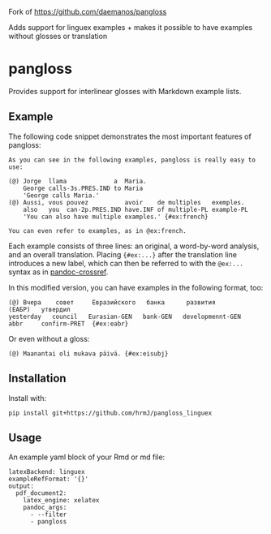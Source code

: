Fork of https://github.com/daemanos/pangloss

Adds support for linguex examples + makes it possible to have examples without glosses or translation


# pangloss

Provides support for interlinear glosses with Markdown example lists.

## Example

The following code snippet demonstrates the most important features of
pangloss:

```
As you can see in the following examples, pangloss is really easy to use:

(@) Jorge  llama             a  Maria.
    George calls-3s.PRES.IND to Maria
    'George calls Maria.'
(@) Aussi, vous pouvez          avoir    de multiples   exemples.
    also   you  can-2p.PRES.IND have.INF of multiple-PL example-PL
    'You can also have multiple examples.' {#ex:french}

You can even refer to examples, as in @ex:french.
```

Each example consists of three lines: an original, a word-by-word analysis, and
an overall translation. Placing `{#ex:...}` after the translation line
introduces a new label, which can then be referred to with the `@ex:...`
syntax as in [pandoc-crossref](https://github.com/lierdakil/pandoc-crossref).

In this modified version, you can have examples in the following format, too:

```
(@) Вчера    совет     Евразийского   банка      развития           (ЕАБР)   утвердил   
yesterday   council   Eurasian-GEN   bank-GEN   developmennt-GEN   abbr     confirm-PRET  {#ex:eabr}
```

Or even without a gloss:

```
(@) Maanantai oli mukava päivä. {#ex:eisubj}
```



## Installation

Install with:

```
pip install git+https://github.com/hrmJ/pangloss_linguex
```

## Usage


An example yaml block of your Rmd or md file:

```
latexBackend: linguex
exampleRefFormat: '{}'
output:
  pdf_document2: 
    latex_engine: xelatex
    pandoc_args:
      - --filter
      - pangloss
```

